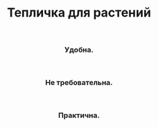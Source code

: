 <p align="center">
    <h1 align="center">Тепличка для растений</h1>
    <br>
</p>

<p align="center">
    <h3 align="center">Удобна.</h3>
    <br>
</p>


<p align="center">
    <h3 align="center">Не требовательна.</h3>
    <br>
</p>

<p align="center">
    <h3 align="center">Практична.</h3>
    <br>
</p>
